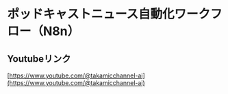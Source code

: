 # ポッドキャストニュース自動化ワークフロー（N8n）

## Youtubeリンク

[https://www.youtube.com/@takamicchannel-ai](https://www.youtube.com/@takamicchannel-ai)
